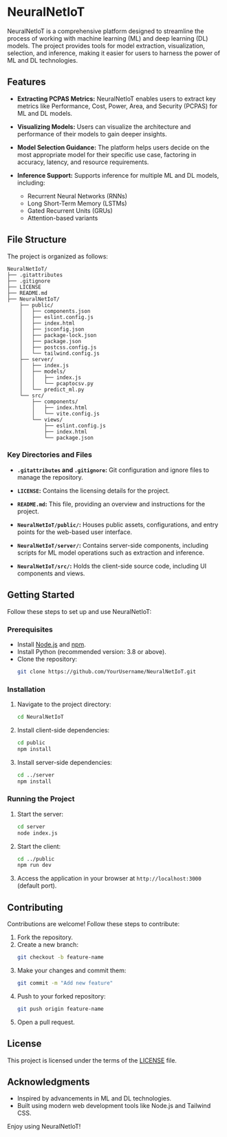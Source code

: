 # NeuralNetIoT

NeuralNetIoT is a comprehensive platform designed to streamline the process of working with machine learning (ML) and deep learning (DL) models. The project provides tools for model extraction, visualization, selection, and inference, making it easier for users to harness the power of ML and DL technologies.

## Features

- **Extracting PCPAS Metrics:**
  NeuralNetIoT enables users to extract key metrics like Performance, Cost, Power, Area, and Security (PCPAS) for ML and DL models.

- **Visualizing Models:**
  Users can visualize the architecture and performance of their models to gain deeper insights.

- **Model Selection Guidance:**
  The platform helps users decide on the most appropriate model for their specific use case, factoring in accuracy, latency, and resource requirements.

- **Inference Support:**
  Supports inference for multiple ML and DL models, including:
  - Recurrent Neural Networks (RNNs)
  - Long Short-Term Memory (LSTMs)
  - Gated Recurrent Units (GRUs)
  - Attention-based variants

## File Structure

The project is organized as follows:

```plaintext
NeuralNetIoT/
├── .gitattributes
├── .gitignore
├── LICENSE
├── README.md
├── NeuralNetIoT/
    ├── public/
    │   ├── components.json
    │   ├── eslint.config.js
    │   ├── index.html
    │   ├── jsconfig.json
    │   ├── package-lock.json
    │   ├── package.json
    │   ├── postcss.config.js
    │   └── tailwind.config.js
    ├── server/
    │   ├── index.js
    │   ├── models/
    │   │   ├── index.js
    │   │   └── pcaptocsv.py
    │   └── predict_ml.py
    └── src/
        ├── components/
        │   ├── index.html
        │   └── vite.config.js
        └── views/
            ├── eslint.config.js
            ├── index.html
            └── package.json
```

### Key Directories and Files

- **`.gitattributes` and `.gitignore`:**
  Git configuration and ignore files to manage the repository.

- **`LICENSE`:**
  Contains the licensing details for the project.

- **`README.md`:**
  This file, providing an overview and instructions for the project.

- **`NeuralNetIoT/public/`:**
  Houses public assets, configurations, and entry points for the web-based user interface.

- **`NeuralNetIoT/server/`:**
  Contains server-side components, including scripts for ML model operations such as extraction and inference.

- **`NeuralNetIoT/src/`:**
  Holds the client-side source code, including UI components and views.

## Getting Started

Follow these steps to set up and use NeuralNetIoT:

### Prerequisites

- Install [Node.js](https://nodejs.org/) and [npm](https://www.npmjs.com/).
- Install Python (recommended version: 3.8 or above).
- Clone the repository:
  ```bash
  git clone https://github.com/YourUsername/NeuralNetIoT.git
  ```

### Installation

1. Navigate to the project directory:
   ```bash
   cd NeuralNetIoT
   ```

2. Install client-side dependencies:
   ```bash
   cd public
   npm install
   ```

3. Install server-side dependencies:
   ```bash
   cd ../server
   npm install
   ```

 

### Running the Project

1. Start the server:
   ```bash
   cd server
   node index.js
   ```

2. Start the client:
   ```bash
   cd ../public
   npm run dev
   ```

3. Access the application in your browser at `http://localhost:3000` (default port).

## Contributing

Contributions are welcome! Follow these steps to contribute:

1. Fork the repository.
2. Create a new branch:
   ```bash
   git checkout -b feature-name
   ```
3. Make your changes and commit them:
   ```bash
   git commit -m "Add new feature"
   ```
4. Push to your forked repository:
   ```bash
   git push origin feature-name
   ```
5. Open a pull request.

## License

This project is licensed under the terms of the [LICENSE](LICENSE) file.

## Acknowledgments

- Inspired by advancements in ML and DL technologies.
- Built using modern web development tools like Node.js and Tailwind CSS.


Enjoy using NeuralNetIoT!
